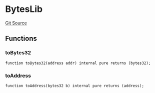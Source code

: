 # BytesLib
[Git Source](https://github.com/Jasmine-Energy/jasmine-bridge/blob/3a51f99772e94ac516640d29ff82946799979f9c/contracts/utilities/BytesLib.sol)


## Functions
### toBytes32


```solidity
function toBytes32(address addr) internal pure returns (bytes32);
```

### toAddress


```solidity
function toAddress(bytes32 b) internal pure returns (address);
```

